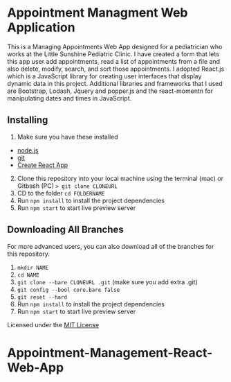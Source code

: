 # Appointment Managment Web Application

This is a Managing Appointments Web App designed for a pediatrician who works at the Little Sunshine Pediatric Clinic. I have created a form that lets this app user add appointments, read a list of appointments from a file and also delete, modify, search, and sort those appointments.
I adopted React.js which is a JavaScript library for creating user interfaces that display dynamic data in this project. Additional libraries and frameworks that I used are Bootstrap, Lodash, Jquery and popper.js and the react-momentn for manipulating dates and times in JavaScript.

## Installing

1. Make sure you have these installed

- [node.js](http://nodejs.org/)
- [git](http://git-scm.com/)
- [Create React App](https://facebook.github.io/create-react-app/)

2. Clone this repository into your local machine using the terminal (mac) or Gitbash (PC) `> git clone CLONEURL`
3. CD to the folder `cd FOLDERNAME`
4. Run `npm install` to install the project dependencies
5. Run `npm start` to start live preview server

## Downloading All Branches

For more advanced users, you can also download all of the branches for this repository.

1.  `mkdir NAME`
1.  `cd NAME`
1.  `git clone --bare CLONEURL .git` (make sure you add extra .git)
1.  `git config --bool core.bare false`
1.  `git reset --hard`
1.  Run `npm install` to install the project dependencies
1.  Run `npm start` to start live preview server


Licensed under the [MIT License](LICENSE)

# Appointment-Management-React-Web-App
